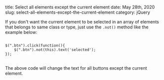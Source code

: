 title: Select all elements except the current element
date: May 28th, 2020
slug: select-all-elements-except-the-current-element
category: jQuery

If you don't want the current element to be selected in an array of elements that belongs to same class or type, just use the `.not()` method like the example below:

<pre>
<code class="js">
$(".btn").click(function(){
    $(".btn").not(this).text('selected');
});
</code>
</pre>
The above code will change the text for all buttons except the current element.
